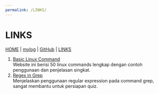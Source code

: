 ```yaml
---
permalink: /LINKS/
---
```


# LINKS

[HOME](https://adirasayidina.github.io/os212/) | [mylog](TXT/mylog.txt) | [GitHub](https://github.com/adirasayidina) | [LINKS](/links.md/)

1. [Basic Linux Command](https://www.javatpoint.com/linux-commands) <br>
Website ini berisi 50 linux commands lengkap dengan contoh penggunaan dan penjelasan singkat.
2. [Regex in Grep](https://linuxize.com/post/regular-expressions-in-grep/) <br>
Menjelaskan penggunaan regular expression pada command grep, sangat membantu untuk persiapan quiz.
